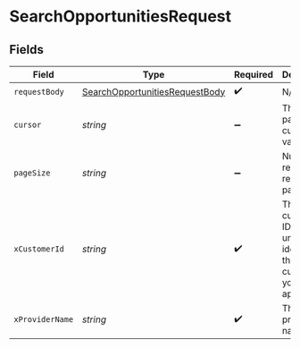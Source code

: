 # SearchOpportunitiesRequest


## Fields

| Field                                                                                       | Type                                                                                        | Required                                                                                    | Description                                                                                 | Example                                                                                     |
| ------------------------------------------------------------------------------------------- | ------------------------------------------------------------------------------------------- | ------------------------------------------------------------------------------------------- | ------------------------------------------------------------------------------------------- | ------------------------------------------------------------------------------------------- |
| `requestBody`                                                                               | [SearchOpportunitiesRequestBody](../../models/operations/searchopportunitiesrequestbody.md) | :heavy_check_mark:                                                                          | N/A                                                                                         |                                                                                             |
| `cursor`                                                                                    | *string*                                                                                    | :heavy_minus_sign:                                                                          | The pagination cursor value                                                                 | cD0yMDIxLTAxLTA2KzAzJTNBMjQlM0E1My40MzQzMjYlMkIwMCUzQTAw                                    |
| `pageSize`                                                                                  | *string*                                                                                    | :heavy_minus_sign:                                                                          | Number of results to return per page                                                        | 3804695                                                                                     |
| `xCustomerId`                                                                               | *string*                                                                                    | :heavy_check_mark:                                                                          | The customer ID that uniquely identifies the customer in your application                   | my-customer-1                                                                               |
| `xProviderName`                                                                             | *string*                                                                                    | :heavy_check_mark:                                                                          | The provider name                                                                           | salesforce                                                                                  |